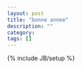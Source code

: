 ```yaml
---
layout: post
title: "bonne annee"
description: ""
category: 
tags: []
---
```

{% include JB/setup %}
